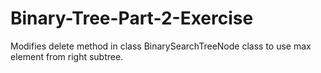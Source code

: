 # Binary-Tree-Part-2-Exercise
Modifies delete method in class BinarySearchTreeNode class to use max element from right subtree. 

